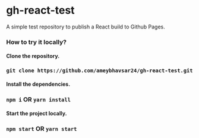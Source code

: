 # gh-react-test

A simple test repository to publish a React build to Github Pages.

### How to try it locally?

#### Clone the repository.

### `git clone https://github.com/ameybhavsar24/gh-react-test.git`

#### Install the dependencies.

### `npm i` OR `yarn install`

#### Start the project locally.

### `npm start` OR `yarn start`

